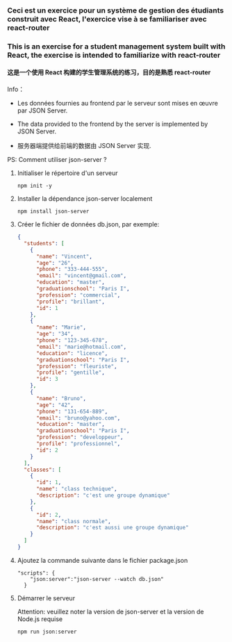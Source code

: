 ### Ceci est un exercice pour un système de gestion des étudiants construit avec React, l'exercice vise à se familiariser avec react-router

### This is an exercise for a student management system built with React, the exercise is intended to familiarize with react-router

#### 这是一个使用 React 构建的学生管理系统的练习，目的是熟悉 react-router

Info： 

- Les données fournies au frontend par le serveur sont mises en œuvre par JSON Server.

- The data provided to the frontend by the server is implemented by JSON Server.

- 服务器端提供给前端的数据由 JSON Server 实现.

PS: Comment utiliser json-server ?

1. Initialiser le répertoire d'un serveur
   
   ```shell
   npm init -y 
   ```

2. Installer la dépendance json-server localement
   
   ```shell
   npm install json-server 
   ```

3. Créer le fichier de données db.json, par exemple:
   
   ```json
   {
     "students": [
       {
         "name": "Vincent",
         "age": "26",
         "phone": "333-444-555",
         "email": "vincent@gmail.com",
         "education": "master",
         "graduationschool": "Paris I",
         "profession": "commercial",
         "profile": "brillant",
         "id": 1
       },
       {
         "name": "Marie",
         "age": "34",
         "phone": "123-345-678",
         "email": "marie@hotmail.com",
         "education": "licence",
         "graduationschool": "Paris I",
         "profession": "fleuriste",
         "profile": "gentille",
         "id": 3
       },
       {
         "name": "Bruno",
         "age": "42",
         "phone": "131-654-889",
         "email": "bruno@yahoo.com",
         "education": "master",
         "graduationschool": "Paris I",
         "profession": "developpeur",
         "profile": "professionnel",
         "id": 2
       }
     ],
     "classes": [
       {
         "id": 1,
         "name": "class technique",
         "description": "c'est une groupe dynamique"
       },
       {
         "id": 2,
         "name": "class normale",
         "description": "c'est aussi une groupe dynamique"
       }
     ]
   }
   ```

4. Ajoutez la commande suivante dans le fichier package.json
   
   ```shell
   "scripts": {
       "json:server":"json-server --watch db.json"
     }
   ```

5. Démarrer le serveur 
   
   Attention: veuillez noter la version de json-server et la version de Node.js requise
   
   ```shell
   npm run json:server
   ```
